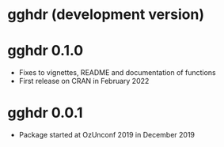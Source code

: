 # gghdr (development version)

# gghdr 0.1.0

* Fixes to vignettes, README and documentation of functions
* First release on CRAN in February 2022

# gghdr 0.0.1
* Package started at OzUnconf 2019 in December 2019
